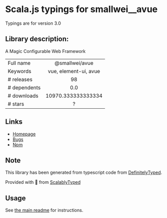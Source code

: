 
# Scala.js typings for smallwei__avue

Typings are for version 3.0

## Library description:
A Magic Configurable Web Framework

|                    |                 |
| ------------------ | :-------------: |
| Full name          | @smallwei/avue |
| Keywords           | vue, element-ui, avue |
| # releases         | 98 |
| # dependents       | 0.0 |
| # downloads        | 10970.333333333334 |
| # stars            | ? |

## Links
- [Homepage](https://gitee.com/smallweigit/avue/blob/master/README.md)
- [Bugs](https://gitee.com/smallweigit/avue/issues)
- [Npm](https://www.npmjs.com/package/%40smallwei%2Favue)
    


## Note
This library has been generated from typescript code from [DefinitelyTyped](https://definitelytyped.org).

Provided with :purple_heart: from [ScalablyTyped](https://github.com/oyvindberg/ScalablyTyped)

## Usage
See [the main readme](../../readme.md) for instructions.


